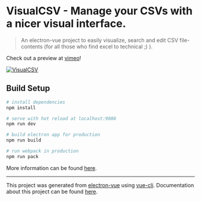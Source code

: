 # VisualCSV - Manage your CSVs with a nicer visual interface.

> An electron-vue project to easily visualize, search and edit CSV file-contents (for all those who find excel to technical ;) ).

Check out a preview at [vimeo](https://vimeo.com/203987286)! 

[![VisualCSV](https://gifs.com/gif/k5lM6Y)](https://vimeo.com/203987286)

## Build Setup

``` bash
# install dependencies
npm install

# serve with hot reload at localhost:9080
npm run dev

# build electron app for production
npm run build

# run webpack in production
npm run pack
```
More information can be found [here](https://simulatedgreg.gitbooks.io/electron-vue/content/docs/npm_scripts.html).

---

This project was generated from [electron-vue](https://github.com/SimulatedGREG/electron-vue) using [vue-cli](https://github.com/vuejs/vue-cli). Documentation about this project can be found [here](https://simulatedgreg.gitbooks.io/electron-vue/content/index.html).
